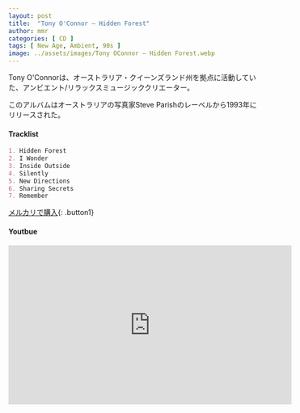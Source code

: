 ```yaml
---
layout: post
title:  "Tony O'Connor – Hidden Forest"
author: mmr
categories: [ CD ]
tags: [ New Age, Ambient, 90s ]
image: ../assets/images/Tony OConnor – Hidden Forest.webp
---
```


Tony O'Connorは、オーストラリア・クイーンズランド州を拠点に活動していた、アンビエント/リラックスミュージッククリエーター。

このアルバムはオーストラリアの写真家Steve Parishのレーベルから1993年にリリースされた。

#### Tracklist
```md
1. Hidden Forest
2. I Wonder
3. Inside Outside
4. Silently
5. New Directions
6. Sharing Secrets
7. Remember
```

[メルカリで購入](https://jp.mercari.com/item/m61126062656?afid=6142608987){: .button1}

#### Youtbue
<iframe width="560" height="315" src="https://www.youtube.com/embed/xwCSBiw2RDk?si=VTMjeu6so1oQYkS0" title="YouTube video player" frameborder="0" allow="accelerometer; autoplay; clipboard-write; encrypted-media; gyroscope; picture-in-picture; web-share" referrerpolicy="strict-origin-when-cross-origin" allowfullscreen></iframe>